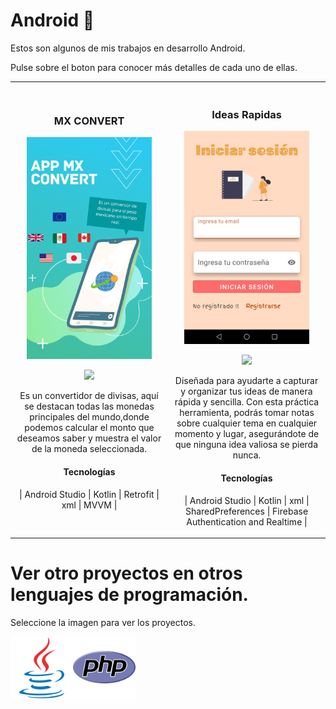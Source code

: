 # Android 📱
Estos son algunos de  mis trabajos en desarrollo Android.

Pulse sobre el boton para conocer más detalles de cada uno de ellas.

<table>
<tr>
<td width="50%">
<h3 align="center">MX CONVERT</h3>
<div align="center">
<a href="https://github.com/a95miguel/a95miguel/tree/main/Android" target="_blank"><img src="/Android/AppMXConvert/src/Example1.png" width="200" alt="MX Convert"></a>
<p>
<a href="https://github.com/a95miguel/a95miguel/tree/main/Android/AppMXConvert" target="_blank">
<img src="https://img.shields.io/badge/C%C3%93DIGO-80ffaa?style=for-the-badge&logo=github&logoColor=black">
</a>
</p>
<p>Es un convertidor de divisas, aquí se destacan todas las monedas principales  del mundo,donde podemos calcular el monto que deseamos saber y muestra el valor de la moneda seleccionada.</p>
<h4>Tecnologías</h4>
<p>| Android Studio | Kotlin | Retrofit | xml | MVVM |</p>
</div>                                                                                      
</td>

<td width="50%">
 <br>
<h3 align="center">Ideas Rapidas</h3>
<div align="center">                                       
<a href="https://github.com/a95miguel/a95miguel/tree/main/Android" target="_blank"><img src="/Android/IdeasRapidas/img/img1.jpg" width="200"  alt="ideasRapidas"></a>
<br>
<p>
<a href="https://github.com/a95miguel/a95miguel/tree/main/Android/IdeasRapidas" target="_blank">
<img src="https://img.shields.io/badge/C%C3%93DIGO-80ffaa?style=for-the-badge&logo=github&logoColor=black">
</a>
</p>
</p> Diseñada para ayudarte a capturar y organizar tus ideas de manera rápida y sencilla. Con esta práctica herramienta, podrás tomar notas sobre cualquier tema en cualquier momento y lugar, asegurándote de que ninguna idea valiosa se pierda nunca.</p>
<h4>Tecnologías</h4>
<p>| Android Studio | Kotlin | xml | SharedPreferences | Firebase Authentication and Realtime |</p>
</div>                                                                                                                                             
</div>
</td>
</tr>
</table>

# Ver otro proyectos en otros lenguajes de programación.
Seleccione la imagen para ver los proyectos.

<a href="https://github.com/a95miguel/a95miguel/tree/main/Java" >
  <img align="left" alt="Java" width="100px" src="/icon/java.svg" />
</a>

<a href="https://github.com/a95miguel/a95miguel/tree/main/Php" >
  <img align="left" alt="Php" width="100px" src="/icon/php.svg" />
</a>
